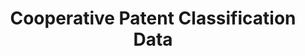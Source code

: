 ---
bigquery: https://console.cloud.google.com/bigquery?p=patents-public-data&d=cpc&page=dataset
citation: '“Cooperative Patent Classification” by the EPO and USPTO, for public use. '
contributors: EPO, USPTO
cost: None
description: Cooperative Patent Classification Data contains the scheme and definitions
  of the Cooperative Patent Classification system for classifying patent documents.
  The CPC is the result of a partnership between the EPO and the USPTO in their joint
  effort to develop a common, internationally compatible classification system for
  technical documents, in particular patent publications, which will be used by both
  offices in the patent granting process
documentation: https://www.cooperativepatentclassification.org/cpcSchemeAndDefinitions
last_edit: Mon, 04 Apr 2022 19:07:06 GMT
location: https://www.cooperativepatentclassification.org/index
maintained_by: USPTO, EPO
schema_fields: '[''application_references'', ''dateRevised'', ''informativeReferences'',
  ''titlePart'', ''title_part'', ''childGroups'', ''applicationReferences'', ''residualReferences'',
  ''ipcConcordant'', ''breakdownCode'', ''synonyms'', ''children'', ''symbol'', ''parents'',
  ''title_full'', ''limiting_references'', ''child_groups'', ''titleFull'', ''not_allocatable'',
  ''date_revised'', ''ipc_concordant'', ''status'', ''informative_references'', ''level'',
  ''definition'', ''limitingReferences'', ''sizeCache'', ''additional_only'', ''residual_references'',
  ''notAllocatable'', ''breakdown_code'', ''glossary'']'
shortname: cooperative_patent_classification
tags:
- patents
- science
title: Cooperative Patent Classification Data
uuid: 984374a7-16e9-4b35-9445-458daceb01bf
---